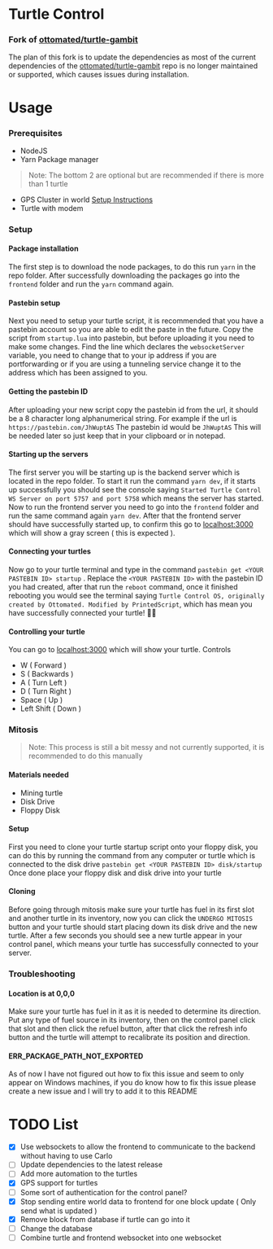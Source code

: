 # Turtle Control
### Fork of [ottomated/turtle-gambit](https://github.com/ottomated/turtle-gambit)
The plan of this fork is to update the dependencies as most of the current dependencies of the [ottomated/turtle-gambit](https://github.com/ottomated/turtle-gambit) repo is no longer maintained or supported, which causes issues during installation.

# Usage
### Prerequisites
- NodeJS
- Yarn Package manager
> Note: The bottom 2 are optional but are recommended if there is more than 1 turtle
- GPS Cluster in world [Setup Instructions](http://www.computercraft.info/forums2/index.php?/topic/3088-how-to-guide-gps-global-position-system/)
- Turtle with modem

### Setup
#### Package installation
The first step is to download the node packages, to do this run `yarn` in the repo folder. After successfully downloading the packages go into the `frontend` folder and run the `yarn` command again.

#### Pastebin setup
Next you need to setup your turtle script, it is recommended that you have a pastebin account so you are able to edit the paste in the future. Copy the script from `startup.lua` into pastebin, but before uploading it you need to make some changes. Find the line which declares the `websocketServer` variable, you need to change that to your ip address if you are portforwarding or if you are using a tunneling service change it to the address which has been assigned to you.

#### Getting the pastebin ID
After uploading your new script copy the pastebin id from the url, it should be a 8 character long alphanumerical string.
For example if the url is `https://pastebin.com/JhWuptAS`
The pastebin id would be `JhWuptAS`
This will be needed later so just keep that in your clipboard or in notepad.

#### Starting up the servers
The first server you will be starting up is the backend server which is located in the repo folder. To start it run the command `yarn dev`, if it starts up successfully you should see the console saying `Started Turtle Control WS Server on port 5757 and port 5758` which means the server has started. Now to run the frontend server you need to go into the `frontend` folder and run the same command again `yarn dev`. After that the frontend server should have successfully started up, to confirm this go to [localhost:3000](https://localhost:3000) which will show a gray screen ( this is expected ).

#### Connecting your turtles
Now go to your turtle terminal and type in the command `pastebin get <YOUR PASTEBIN ID> startup` . Replace the `<YOUR PASTEBIN ID>` with the pastebin ID you had created, after that run the `reboot` command, once it finished rebooting you would see the terminal saying `Turtle Control OS, originally created by Ottomated. Modified by PrintedScript`, which has mean you have successfully connected your turtle! 🎉🎉

#### Controlling your turtle
You can go to [localhost:3000](https://localhost:3000) which will show your turtle.
Controls
- W ( Forward )
- S ( Backwards )
- A ( Turn Left )
- D ( Turn Right )
- Space ( Up )
- Left Shift ( Down )

### Mitosis
> Note: This process is still a bit messy and not currently supported, it is recommended to do this manually
#### Materials needed
- Mining turtle
- Disk Drive
- Floppy Disk

#### Setup
First you need to clone your turtle startup script onto your floppy disk, you can do this by running the command from any computer or turtle which is connected to the disk drive
`pastebin get <YOUR PASTEBIN ID> disk/startup`
Once done place your floppy disk and disk drive into your turtle

#### Cloning
Before going through mitosis make sure your turtle has fuel in its first slot and another turtle in its inventory, now you can click the `UNDERGO MITOSIS` button and your turtle should start placing down its disk drive and the new turtle. After a few seconds you should see a new turtle appear in your control panel, which means your turtle has successfully connected to your server.

### Troubleshooting
#### Location is at 0,0,0
Make sure your turtle has fuel in it as it is needed to determine its direction. Put any type of fuel source in its inventory, then on the control panel click that slot and then click the refuel button, after that click the refresh info button and the turtle will attempt to recalibrate its position and direction.

#### ERR_PACKAGE_PATH_NOT_EXPORTED
As of now I have not figured out how to fix this issue and seem to only appear on Windows machines, if you do know how to fix this issue please create a new issue and I will try to add it to this README

# TODO List
- [x] Use websockets to allow the frontend to communicate to the backend without having to use Carlo
- [ ] Update dependencies to the latest release
- [ ] Add more automation to the turtles
- [x] GPS support for turtles
- [ ] Some sort of authentication for the control panel?
- [x] Stop sending entire world data to frontend for one block update ( Only send what is updated )
- [x] Remove block from database if turtle can go into it
- [ ] Change the database
- [ ] Combine turtle and frontend websocket into one websocket
